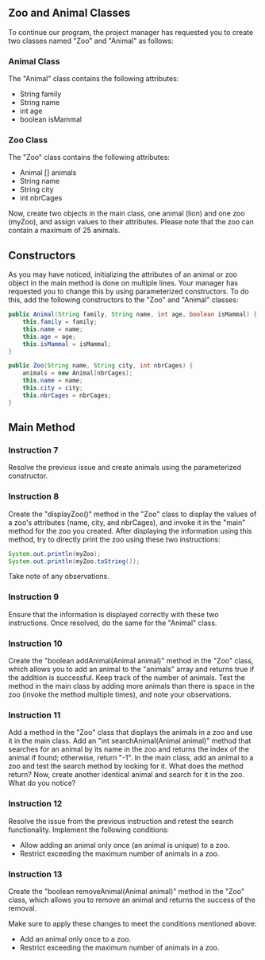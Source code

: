 
## Zoo and Animal Classes

To continue our program, the project manager has requested you to create two classes named "Zoo" and "Animal" as follows:

### Animal Class

The "Animal" class contains the following attributes:

- String family
- String name
- int age
- boolean isMammal

### Zoo Class

The "Zoo" class contains the following attributes:

- Animal [] animals
- String name
- String city
- int nbrCages

Now, create two objects in the main class, one animal (lion) and one zoo (myZoo), and assign values to their attributes. Please note that the zoo can contain a maximum of 25 animals.

## Constructors

As you may have noticed, initializing the attributes of an animal or zoo object in the main method is done on multiple lines. Your manager has requested you to change this by using parameterized constructors. To do this, add the following constructors to the "Zoo" and "Animal" classes:

```java
public Animal(String family, String name, int age, boolean isMammal) {
    this.family = family;
    this.name = name;
    this.age = age;
    this.isMammal = isMammal;
}

public Zoo(String name, String city, int nbrCages) {
    animals = new Animal[nbrCages];
    this.name = name;
    this.city = city;
    this.nbrCages = nbrCages;
}
```

## Main Method

### Instruction 7

Resolve the previous issue and create animals using the parameterized constructor.

### Instruction 8

Create the "displayZoo()" method in the "Zoo" class to display the values of a zoo's attributes (name, city, and nbrCages), and invoke it in the "main" method for the zoo you created. After displaying the information using this method, try to directly print the zoo using these two instructions:

```java
System.out.println(myZoo);
System.out.println(myZoo.toString());
```

Take note of any observations.

### Instruction 9

Ensure that the information is displayed correctly with these two instructions. Once resolved, do the same for the "Animal" class.

### Instruction 10

Create the "boolean addAnimal(Animal animal)" method in the "Zoo" class, which allows you to add an animal to the "animals" array and returns true if the addition is successful. Keep track of the number of animals. Test the method in the main class by adding more animals than there is space in the zoo (invoke the method multiple times), and note your observations.

### Instruction 11

Add a method in the "Zoo" class that displays the animals in a zoo and use it in the main class. Add an "int searchAnimal(Animal animal)" method that searches for an animal by its name in the zoo and returns the index of the animal if found; otherwise, return "-1". In the main class, add an animal to a zoo and test the search method by looking for it. What does the method return? Now, create another identical animal and search for it in the zoo. What do you notice?

### Instruction 12

Resolve the issue from the previous instruction and retest the search functionality. Implement the following conditions:

- Allow adding an animal only once (an animal is unique) to a zoo.
- Restrict exceeding the maximum number of animals in a zoo.

### Instruction 13

Create the "boolean removeAnimal(Animal animal)" method in the "Zoo" class, which allows you to remove an animal and returns the success of the removal.

Make sure to apply these changes to meet the conditions mentioned above:

- Add an animal only once to a zoo.
- Restrict exceeding the maximum number of animals in a zoo.

